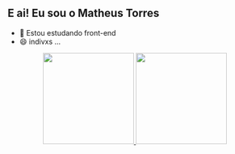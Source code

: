 ## E ai! Eu sou o Matheus Torres


- 🌱 Estou estudando front-end
- 😄 indivxs ...

<div align="center">
  <a href="https://github.com/indivxs">
  <img height="180em" src="https://github-readme-stats.vercel.app/api?username=indivxs&show_icons=true&theme=synthwave&include_all_commits=true&count_private=true"/>
  <img height="180em" src="https://github-readme-stats.vercel.app/api/top-langs/?username=indivxs&layout=compact&langs_count=7&theme=synthwave"/>
</div>
